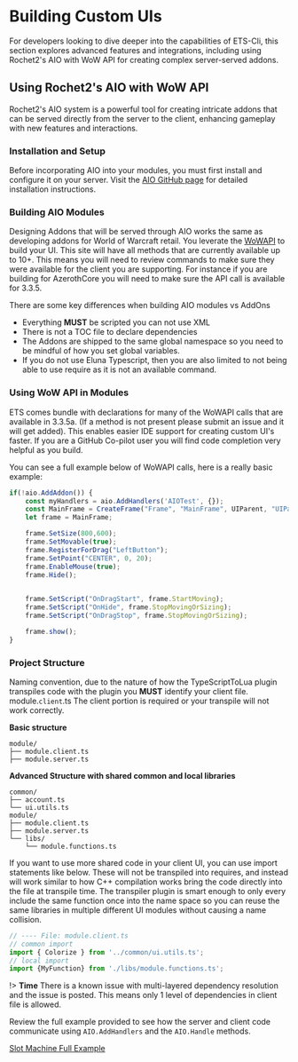 

# Building Custom UIs

For developers looking to dive deeper into the capabilities of ETS-Cli, this section explores advanced features and integrations, including using Rochet2's AIO with WoW API for creating complex server-served addons.

## Using Rochet2's AIO with WoW API

Rochet2's AIO system is a powerful tool for creating intricate addons that can be served directly from the server to the client, enhancing gameplay with new features and interactions.

### Installation and Setup

Before incorporating AIO into your modules, you must first install and configure it on your server. Visit the [AIO GitHub page](https://github.com/Rochet2/AIO) for detailed installation instructions.

### Building AIO Modules 
Designing Addons that will be served through AIO works the same as developing addons for World of Warcraft retail.  You leverate the [WoWAPI](https://wowpedia.fandom.com/wiki/World_of_Warcraft_API) to build your UI.  This site will have all methods that are currently available up to 10+. This means you will need to review commands to make sure they were available for the client you are supporting.  For instance if you are building for AzerothCore you will need to make sure the API call is available for 3.3.5. 

There are some key differences when building AIO modules vs AddOns
- Everything **MUST** be scripted you can not use XML
- There is not a TOC file to declare dependencies 
- The Addons are shipped to the same global namespace so you need to be mindful of how you set global variables. 
- If you do not use Eluna Typescript, then you are also limited to not being able to use require as it is not an available command. 

### Using WoW API in Modules
ETS comes bundle with declarations for many of the WoWAPI calls that are available in 3.3.5a. (If a method is not present please submit an issue and it will get added).  This enables easier IDE support for creating custom UI's faster.  If you are a GitHub Co-pilot user you will find code completion very helpful as you build.  

You can see a full example below of WoWAPI calls, here is a really basic example: 
```Typescript
if(!aio.AddAddon()) {
    const myHandlers = aio.AddHandlers('AIOTest', {}); 
    const MainFrame = CreateFrame("Frame", "MainFrame", UIParent, "UIPanelDialogTemplate"); 
    let frame = MainFrame; 

    frame.SetSize(800,600); 
    frame.SetMovable(true);
    frame.RegisterForDrag("LeftButton"); 
    frame.SetPoint("CENTER", 0, 20); 
    frame.EnableMouse(true); 
    frame.Hide();     

        
    frame.SetScript("OnDragStart", frame.StartMoving); 
    frame.SetScript("OnHide", frame.StopMovingOrSizing);     
    frame.SetScript("OnDragStop", frame.StopMovingOrSizing); 

    frame.show(); 
}
```
### Project Structure
Naming convention, due to the nature of how the TypeScriptToLua plugin transpiles code with the plugin you **MUST** identify your client file. module.```client```.ts  The client portion is required or your transpile will not work correctly. 

**Basic structure**
```file
module/
├── module.client.ts
├── module.server.ts
``` 

**Advanced Structure with shared common and local libraries**
```file
common/
├── account.ts
└── ui.utils.ts
module/
├── module.client.ts
├── module.server.ts
└── libs/
    └── module.functions.ts
```

If you want to use more shared code in your client UI, you can use import statements like below.  These will not be transpiled into requires, and instead will work similar to how C++ compilation works bring the code directly into the file at transpile time.  The transpiler plugin is smart enough to only every include the same function once into the name space so you can reuse the same libraries in multiple different UI modules without causing a name collision. 
```typescript
// ---- File: module.client.ts
// common import
import { Colorize } from '../common/ui.utils.ts';
// local import
import {MyFunction} from './libs/module.functions.ts';
```

!> **Time** There is a known issue with multi-layered dependency resolution and the issue is posted.  This means only 1 level of dependencies in client file is allowed. 

Review the full example provided to see how the server and client code communicate using ```AIO.AddHandlers``` and the ```AIO.Handle``` methods. 

[Slot Machine Full Example](../examples/aio.slotmachine.md)